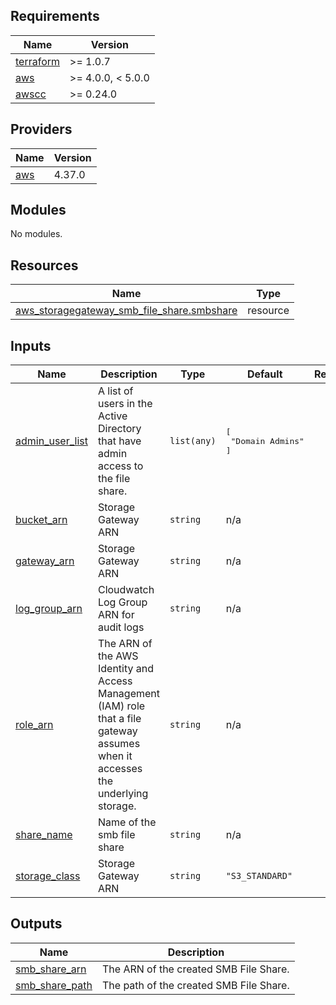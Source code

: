 <!-- BEGIN_TF_DOCS -->
## Requirements

| Name | Version |
|------|---------|
| <a name="requirement_terraform"></a> [terraform](#requirement\_terraform) | >= 1.0.7 |
| <a name="requirement_aws"></a> [aws](#requirement\_aws) | >= 4.0.0, < 5.0.0 |
| <a name="requirement_awscc"></a> [awscc](#requirement\_awscc) | >= 0.24.0 |

## Providers

| Name | Version |
|------|---------|
| <a name="provider_aws"></a> [aws](#provider\_aws) | 4.37.0 |

## Modules

No modules.

## Resources

| Name | Type |
|------|------|
| [aws_storagegateway_smb_file_share.smbshare](https://registry.terraform.io/providers/hashicorp/aws/latest/docs/resources/storagegateway_smb_file_share) | resource |

## Inputs

| Name | Description | Type | Default | Required |
|------|-------------|------|---------|:--------:|
| <a name="input_admin_user_list"></a> [admin\_user\_list](#input\_admin\_user\_list) | A list of users in the Active Directory that have admin access to the file share. | `list(any)` | <pre>[<br>  "Domain Admins"<br>]</pre> | no |
| <a name="input_bucket_arn"></a> [bucket\_arn](#input\_bucket\_arn) | Storage Gateway ARN | `string` | n/a | yes |
| <a name="input_gateway_arn"></a> [gateway\_arn](#input\_gateway\_arn) | Storage Gateway ARN | `string` | n/a | yes |
| <a name="input_log_group_arn"></a> [log\_group\_arn](#input\_log\_group\_arn) | Cloudwatch Log Group ARN for audit logs | `string` | n/a | yes |
| <a name="input_role_arn"></a> [role\_arn](#input\_role\_arn) | The ARN of the AWS Identity and Access Management (IAM) role that a file gateway assumes when it accesses the underlying storage. | `string` | n/a | yes |
| <a name="input_share_name"></a> [share\_name](#input\_share\_name) | Name of the smb file share | `string` | n/a | yes |
| <a name="input_storage_class"></a> [storage\_class](#input\_storage\_class) | Storage Gateway ARN | `string` | `"S3_STANDARD"` | no |

## Outputs

| Name | Description |
|------|-------------|
| <a name="output_smb_share_arn"></a> [smb\_share\_arn](#output\_smb\_share\_arn) | The ARN of the created SMB File Share. |
| <a name="output_smb_share_path"></a> [smb\_share\_path](#output\_smb\_share\_path) | The path of the created SMB File Share. |
<!-- END_TF_DOCS -->